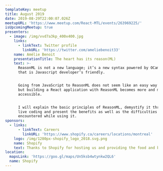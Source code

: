 ```yaml
---
templateKey: meetup
title: August 2019
date: 2019-08-29T22:00:07.026Z
meetupURL: 'https://www.meetup.com/React-MTL/events/263969225/'
isUpcomingMeetup: true
presenters:
  - image: /img/vvd7a3kp_400x400.jpg
    links:
      - linkText: Twitter profile
        linkURL: 'https://twitter.com/ameliebenoit33'
    name: Amélie Benoit
    presentationTitle: The heart has its reason(ML)
    text: >-
      ReasonML is not a new language; it’s a new syntax powered by OCaml, and
      that is Javascript developer’s friendly.


      Going from JavaScript to ReasonML does not seem like an easy way to go;
      but building a React application with ReasonML becomes more and more
      accessible.


      I will explain the basic principles of ReasonML, demystify it through a
      live coding and present the benefits as well as the difficulties we
      encountered while using it.
sponsors:
  - links:
      - linkText: Careers
        linkURL: 'https://www.shopify.ca/careers/locations/montreal'
    logo: /img/1280px-shopify_logo_2018.svg.png
    name: Shopify
    text: Thanks to Shopify for hosting us and providing the food and beverages!
location:
  mapsLink: 'https://goo.gl/maps/Un5ksb4wtynkw2QL6'
  name: Shopify
---
```


